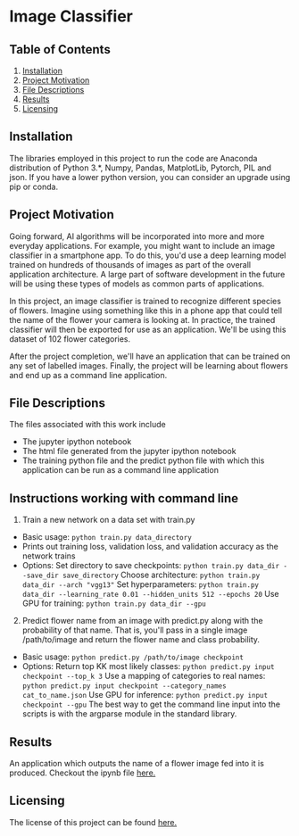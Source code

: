 
# **Image Classifier**


## Table of Contents
1. [Installation](https://github.com/A-Nuru/Image-Classifier#Installation)
2. [Project Motivation](https://github.com/A-Nuru/Image-Classifier#Project-Motivation)
3. [File Descriptions](https://github.com/A-Nuru/Image-Classifier#File-Descriptions)
4. [Results](https://github.com/A-Nuru/Image-Classifier#Results)
5. [Licensing](https://github.com/A-Nuru/Image-Classifier#Licensing)

## Installation
The libraries employed in this project to run the code are Anaconda distribution of Python 3.*, Numpy, Pandas, MatplotLib, Pytorch, PIL and json. If you have a lower python version, you can consider an upgrade using pip or conda.

## Project Motivation
Going forward, AI algorithms will be incorporated into more and more everyday applications. For example, you might want to include an image classifier in a smartphone app. To do this, you'd use a deep learning model trained on hundreds of thousands of images as part of the overall application architecture. A large part of software development in the future will be using these types of models as common parts of applications.

In this project, an image classifier is trained to recognize different species of flowers. Imagine using something like this in a phone app that could tell the name of the flower your camera is looking at. In practice, the trained classifier will then be exported for use as an application. We'll be using this dataset of 102 flower categories.

After the project completion, we'll have an application that can be trained on any set of labelled images. Finally, the project will be learning about flowers and end up as a command line application. 

## File Descriptions
The files associated with this work include
* The jupyter ipython notebook 
* The html file generated from the jupyter ipython notebook
* The training python file and the predict python file with which this application can be run as a command line application
## Instructions working with command line
1. Train a new network on a data set with train.py

* Basic usage: ```python train.py data_directory```
* Prints out training loss, validation loss, and validation accuracy as the network trains
* Options:
Set directory to save checkpoints: ```python train.py data_dir --save_dir save_directory```
Choose architecture: ```python train.py data_dir --arch "vgg13"```
Set hyperparameters: ```python train.py data_dir --learning_rate 0.01 --hidden_units 512 --epochs 20```
Use GPU for training: ```python train.py data_dir --gpu```
2. Predict flower name from an image with predict.py along with the probability of that name. That is, you'll pass in a single image /path/to/image and return the flower name and class probability.

* Basic usage: ```python predict.py /path/to/image checkpoint```
* Options:
Return top KK most likely classes: ```python predict.py input checkpoint --top_k 3```
Use a mapping of categories to real names: ```python predict.py input checkpoint --category_names cat_to_name.json```
Use GPU for inference: ```python predict.py input checkpoint --gpu```
The best way to get the command line input into the scripts is with the argparse module in the standard library.
## Results
An application which outputs the name of a flower image fed into it is produced. Checkout the ipynb file [here.](https://github.com/A-Nuru/Image-Classifier/blob/master/Image%20Classifier%20Project.ipynb)

## Licensing
The license of this project can be found [here.](https://github.com/A-Nuru/Image-Classifier/blob/master/LICENSE)


